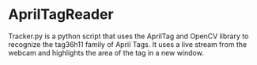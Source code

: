 # AprilTagReader
Tracker.py is a python script that uses the AprilTag and OpenCV library to recognize the tag36h11 family of April Tags. It uses a live stream from the webcam and
highlights the area of the tag in a new window. 
